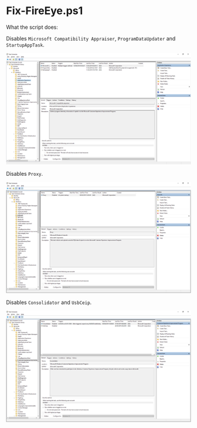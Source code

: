 # Fix-FireEye.ps1

What the script does:

Disables `Microsoft Compatibility Appraiser`, `ProgramDataUpdater` and `StartupAppTask`.

![Application Experience](images/application-experience.png "Application Experience")

Disables `Proxy`.

![Autochk](images/autochk.png "Autochk")

Disables `Consolidator` and `UsbCeip`.

![Spyware](images/spyware.png "Spyware")
